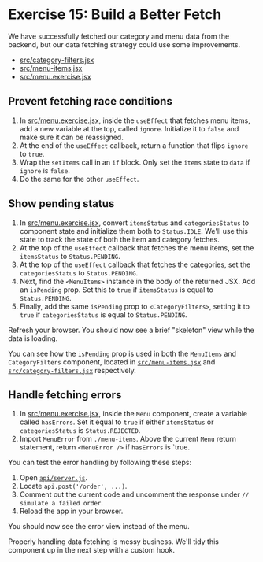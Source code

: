 # Exercise 15: Build a Better Fetch

We have successfully fetched our category and menu data from the backend, but our data fetching strategy could use some improvements.

- [src/category-filters.jsx](./src/category-filters.jsx)
- [src/menu-items.jsx](./src/menu-items.jsx)
- [src/menu.exercise.jsx](./src/menu.exercise.jsx)

## Prevent fetching race conditions

1. In [src/menu.exercise.jsx](./src/menu.exercise.jsx), inside the `useEffect` that fetches menu items, add a new variable at the top, called `ignore`. Initialize it to `false` and make sure it can be reassigned.
2. At the end of the `useEffect` callback, return a function that flips `ignore` to `true`.
3. Wrap the `setItems` call in an `if` block. Only set the `items` state to `data` if `ignore` is `false`.
4. Do the same for the other `useEffect`.

## Show pending status

1. In [src/menu.exercise.jsx](./src/menu.exercise.jsx), convert `itemsStatus` and `categoriesStatus` to component state and initialize them both to `Status.IDLE`. We'll use this state to track the state of both the item and category fetches.
2. At the top of the `useEffect` callback that fetches the menu items, set the `itemsStatus` to `Status.PENDING`.
3. At the top of the `useEffect` callback that fetches the categories, set the `categoriesStatus` to `Status.PENDING`.
4. Next, find the `<MenuItems>` instance in the body of the returned JSX. Add an `isPending` prop. Set this to `true` if `itemsStatus` is equal to `Status.PENDING`.
5. Finally, add the same `isPending` prop to `<CategoryFilters>`, setting it to `true` if `categoriesStatus` is equal to `Status.PENDING`.

Refresh your browser. You should now see a brief "skeleton" view while the data is loading.

You can see how the `isPending` prop is used in both the `MenuItems` and `CategoryFilters` component, located in [`src/menu-items.jsx`](./src/menu-items.jsx) and [`src/category-filters.jsx`](./src/category-filters.jsx) respectively.

## Handle fetching errors

1. In [src/menu.exercise.jsx](./src/menu.exercise.jsx), inside the `Menu` component, create a variable called `hasErrors`. Set it equal to `true` if either `itemsStatus` or `categoriesStatus` is `Status.REJECTED`.
2. Import `MenuError` from `./menu-items`. Above the current `Menu` return statement, return `<MenuError />` if `hasErrors` is `true.

You can test the error handling by following these steps:

1. Open [`api/server.js`](./api/server.js).
2. Locate `api.post('/order', ...)`.
3. Comment out the current code and uncomment the response under `// simulate a failed order`.
4. Reload the app in your browser.

You should now see the error view instead of the menu.

Properly handling data fetching is messy business. We'll tidy this component up in the next step with a custom hook.